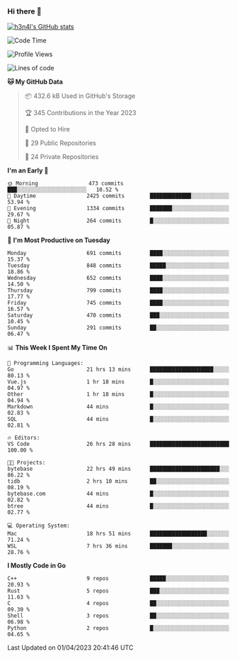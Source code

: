 ### Hi there 👋

[![h3n4l's GitHub stats](https://github-readme-stats.vercel.app/api?username=h3n4l&count_private=true&show_icons=true&theme=radical)](https://github.com/h3n4l/github-readme-stats)

<!--START_SECTION:waka-->
![Code Time](http://img.shields.io/badge/Code%20Time-1%2C096%20hrs%2013%20mins-blue)

![Profile Views](http://img.shields.io/badge/Profile%20Views-0-blue)

![Lines of code](https://img.shields.io/badge/From%20Hello%20World%20I%27ve%20Written-2.7%20million%20lines%20of%20code-blue)

**🐱 My GitHub Data** 

> 📦 432.6 kB Used in GitHub's Storage 
 > 
> 🏆 345 Contributions in the Year 2023
 > 
> 💼 Opted to Hire
 > 
> 📜 29 Public Repositories 
 > 
> 🔑 24 Private Repositories 
 > 
**I'm an Early 🐤** 

```text
🌞 Morning                473 commits         ███░░░░░░░░░░░░░░░░░░░░░░   10.52 % 
🌆 Daytime                2425 commits        █████████████░░░░░░░░░░░░   53.94 % 
🌃 Evening                1334 commits        ███████░░░░░░░░░░░░░░░░░░   29.67 % 
🌙 Night                  264 commits         █░░░░░░░░░░░░░░░░░░░░░░░░   05.87 % 
```
📅 **I'm Most Productive on Tuesday** 

```text
Monday                   691 commits         ████░░░░░░░░░░░░░░░░░░░░░   15.37 % 
Tuesday                  848 commits         █████░░░░░░░░░░░░░░░░░░░░   18.86 % 
Wednesday                652 commits         ████░░░░░░░░░░░░░░░░░░░░░   14.50 % 
Thursday                 799 commits         ████░░░░░░░░░░░░░░░░░░░░░   17.77 % 
Friday                   745 commits         ████░░░░░░░░░░░░░░░░░░░░░   16.57 % 
Saturday                 470 commits         ███░░░░░░░░░░░░░░░░░░░░░░   10.45 % 
Sunday                   291 commits         ██░░░░░░░░░░░░░░░░░░░░░░░   06.47 % 
```


📊 **This Week I Spent My Time On** 

```text
💬 Programming Languages: 
Go                       21 hrs 13 mins      ████████████████████░░░░░   80.13 % 
Vue.js                   1 hr 18 mins        █░░░░░░░░░░░░░░░░░░░░░░░░   04.97 % 
Other                    1 hr 18 mins        █░░░░░░░░░░░░░░░░░░░░░░░░   04.94 % 
Markdown                 44 mins             █░░░░░░░░░░░░░░░░░░░░░░░░   02.83 % 
SQL                      44 mins             █░░░░░░░░░░░░░░░░░░░░░░░░   02.81 % 

🔥 Editors: 
VS Code                  26 hrs 28 mins      █████████████████████████   100.00 % 

🐱‍💻 Projects: 
bytebase                 22 hrs 49 mins      ██████████████████████░░░   86.22 % 
tidb                     2 hrs 10 mins       ██░░░░░░░░░░░░░░░░░░░░░░░   08.19 % 
bytebase.com             44 mins             █░░░░░░░░░░░░░░░░░░░░░░░░   02.82 % 
btree                    44 mins             █░░░░░░░░░░░░░░░░░░░░░░░░   02.77 % 

💻 Operating System: 
Mac                      18 hrs 51 mins      ██████████████████░░░░░░░   71.24 % 
WSL                      7 hrs 36 mins       ███████░░░░░░░░░░░░░░░░░░   28.76 % 
```

**I Mostly Code in Go** 

```text
C++                      9 repos             █████░░░░░░░░░░░░░░░░░░░░   20.93 % 
Rust                     5 repos             ███░░░░░░░░░░░░░░░░░░░░░░   11.63 % 
C                        4 repos             ██░░░░░░░░░░░░░░░░░░░░░░░   09.30 % 
Shell                    3 repos             ██░░░░░░░░░░░░░░░░░░░░░░░   06.98 % 
Python                   2 repos             █░░░░░░░░░░░░░░░░░░░░░░░░   04.65 % 
```




 Last Updated on 01/04/2023 20:41:46 UTC
<!--END_SECTION:waka-->

